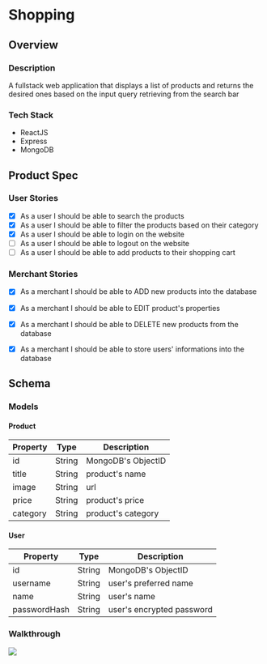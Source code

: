 # Shopping

## Overview
### Description
A fullstack web application that displays a list of products and returns the desired ones based on the input query retrieving from the search bar 

### Tech Stack
- ReactJS
- Express
- MongoDB

## Product Spec
### User Stories
* [x] As a user I should be able to search the products
* [x] As a user I should be able to filter the products based on their category
* [x] As a user I should be able to login on the website
* [ ] As a user I should be able to logout on the website
* [ ] As a user I should be able to add products to their shopping cart

### Merchant Stories
* [x] As a merchant I should be able to ADD new products into the database
* [x] As a merchant I should be able to EDIT product's properties
* [x] As a merchant I should be able to DELETE new products from the database
* [x] As a merchant I should be able to store users' informations into the database


## Schema
### Models
#### Product
| Property      | Type     | Description |
| ------------- | -------- | ------------|
| id      | String   | MongoDB's ObjectID  |
| title      | String   | product's name  |
| image         | String     | url |
| price      | String   | product's price  |
| category      | String   | product's category  |



#### User
| Property      | Type     | Description |
| ------------- | -------- | ------------|
| id      | String   | MongoDB's ObjectID  |
| username      | String   | user's preferred name  |
| name         | String     | user's name |
| passwordHash      | String   | user's encrypted password  |


### Walkthrough 
![](shopping-app.gif)

